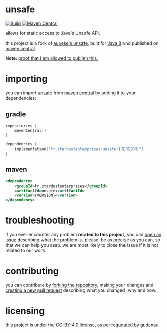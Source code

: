 # unsafe

[![Build][badge-github-ci]][project-gradle-ci]
[![Maven Central][badge-mvnc]][project-mvnc]

allows for static access to Java's Unsafe API.

this project is a fork of [auoeke's unsafe][auoeke-unsafe], built for [Java 8][jvm] and published on [maven central][mvnc].

**Note:** [proof that I am allowed to publish this.][fork-proof]

# importing

you can import [unsafe][project-url] from [maven central][mvnc] by adding it to your dependencies:

## gradle

```kotlin
repositories {
    mavenCentral()
}

dependencies {
    implementation("fr.stardustenterprises:unsafe:{VERSION}")
}
```

## maven

```xml
<dependency>
    <groupId>fr.stardustenterprises</groupId>
    <artifactId>unsafe</artifactId>
    <version>{VERSION}</version>
</dependency>
```

# troubleshooting

if you ever encounter any problem **related to this project**, you can [open an issue][new-issue] describing what the
problem is. please, be as precise as you can, so that we can help you asap. we are most likely to close the issue if it
is not related to our work.

# contributing

you can contribute by [forking the repository][fork], making your changes and [creating a new pull request][new-pr]
describing what you changed, why and how.

# licensing

this project is under the [CC-BY-4.0 license][project-license], 
as per [requested by gudenau][license-req]

<!-- Links -->

[jvm]: https://adoptium.net "adoptium website"

[kotlin]: https://kotlinlang.org "kotlin website"

[rust]: https://rust-lang.org "rust website"

[mvnc]: https://repo1.maven.org/maven2/ "maven central website"

[auoeke-unsafe]: https://github.com/auoeke/unsafe "auoeke's unsafe project"

<!-- Project Links -->

[project-url]: https://github.com/stardust-enterprises/unsafe "project github repository"

[fork]: https://github.com/stardust-enterprises/unsafe/fork "fork this repository"

[new-pr]: https://github.com/stardust-enterprises/unsafe/pulls/new "create a new pull request"

[new-issue]: https://github.com/stardust-enterprises/unsafe/issues/new "create a new issue"

[project-mvnc]: https://maven-badges.herokuapp.com/maven-central/fr.stardustenterprises/unsafe "maven central repository"

[project-gradle-ci]: https://github.com/stardust-enterprises/unsafe/actions/workflows/gradle-ci.yml "gradle ci workflow"

[project-license]: https://github.com/stardust-enterprises/unsafe/blob/master/LICENSE "LICENSE source file"

<!-- Badges -->

[badge-mvnc]: https://maven-badges.herokuapp.com/maven-central/fr.stardustenterprises/unsafe/badge.svg "maven central badge"

[badge-github-ci]: https://github.com/stardust-enterprises/unsafe/actions/workflows/build.yml/badge.svg?branch=master "github actions badge"

<!-- Proofs -->

[fork-proof]: https://github.com/stardust-enterprises/unsafe/blob/master/.github/screenshots/fork_proof.png, "proof that I can publish this fork"

[license-req]: https://github.com/stardust-enterprises/unsafe/blob/master/.github/screenshots/license_proof.png, "license requirement"
